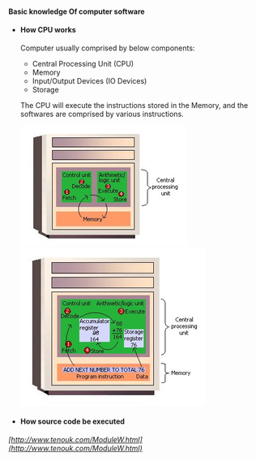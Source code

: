 ﻿#### Basic knowledge Of computer software

* #### How CPU works
	Computer usually comprised by below components:
	
	* Central Processing Unit (CPU)
	* Memory
	* Input/Output Devices (IO Devices)
	* Storage

	The CPU will execute the instructions stored in the Memory, and the softwares are comprised by various instructions.

	![There are 4 steps of a machine cycle](imgs/fig3_2.jpg) 
	![There are 4 steps of a machine cycle](imgs/fig3_3.jpg)

* #### How source code be executed 
_[http://www.tenouk.com/ModuleW.html](http://www.tenouk.com/ModuleW.html)_
